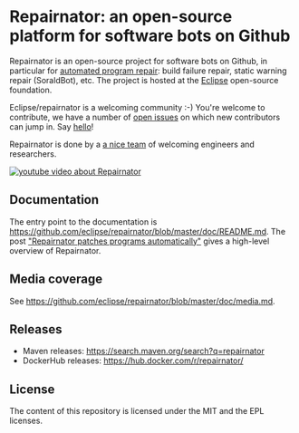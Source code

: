 
# Repairnator: an open-source platform for software bots on Github

Repairnator is an open-source project for software bots on Github, in particular for [automated program repair](https://en.wikipedia.org/wiki/Automatic_bug_fixing): build failure repair, static warning repair (SoraldBot), etc. The project is hosted at the [Eclipse](https://www.eclipse.org/) open-source foundation.

Eclipse/repairnator is a welcoming community :-) You're welcome to contribute, we have a number of [open issues](https://github.com/eclipse/repairnator/issues) on which new contributors can jump in. Say [hello](https://github.com/eclipse/repairnator/issues/798)!

Repairnator is done by a [a nice team](https://github.com/eclipse/repairnator/contributors) of welcoming engineers and researchers. 

[![youtube video about Repairnator](https://user-images.githubusercontent.com/803666/92466891-4ca33280-f1c0-11ea-89b1-bb7d43d93d03.png)](https://www.youtube.com/watch?v=sHkogNGyBSs)

## Documentation

The entry point to the documentation is <https://github.com/eclipse/repairnator/blob/master/doc/README.md>. The post ["Repairnator patches programs automatically"](https://ubiquity.acm.org/article.cfm?id=3349589) gives a high-level overview of Repairnator.

## Media coverage

See <https://github.com/eclipse/repairnator/blob/master/doc/media.md>.

## Releases

* Maven releases: https://search.maven.org/search?q=repairnator
* DockerHub releases: https://hub.docker.com/r/repairnator/

## License

The content of this repository is licensed under the MIT and the EPL licenses.
